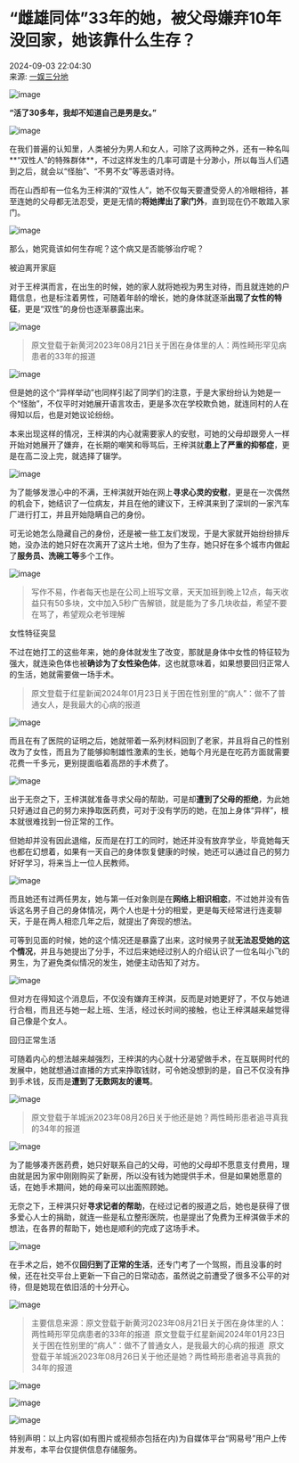 # “雌雄同体”33年的她，被父母嫌弃10年没回家，她该靠什么生存？

2024-09-03 22:04:30  
来源: [一娱三分地](https://www.163.com/dy/media/T1712058765342.html)  

![image](https://static.ws.126.net/163/f2e/dy_media/dy_media/static/images/ipLocation.f6d00eb.svg)

**“活了30多年，我却不知道自己是男是女。”**

![image](https://nimg.ws.126.net/?url=http%3A%2F%2Fdingyue.ws.126.net%2F2024%2F0903%2F3388efd4j00sj8pq600g8d000uq00j8m.jpg&thumbnail=660x2147483647&quality=80&type=jpg)

在我们普遍的认知里，人类被分为男人和女人，可除了这两种之外，还有一种名叫**“双性人”的特殊群体**，不过这样发生的几率可谓是十分渺小，所以每当人们遇到之后，就会以“怪胎”、“不男不女”等恶语对待。

而在山西却有一位名为王梓淇的“双性人”，她不仅每天要遭受旁人的冷眼相待，甚至连她的父母都无法忍受，更是无情的**将她撵出了家门外**，直到现在仍不敢踏入家门。

![image](https://nimg.ws.126.net/?url=http%3A%2F%2Fdingyue.ws.126.net%2F2024%2F0903%2Fd46e4907j00sj8pq600h9d000tm00j1m.jpg&thumbnail=660x2147483647&quality=80&type=jpg)

那么，她究竟该如何生存呢？这个病又是否能够治疗呢？

被迫离开家庭

对于王梓淇而言，在出生的时候，她的家人就将她视为男生对待，而且就连她的户籍信息，也是标注着男性，可随着年龄的增长，她的身体就逐渐**出现了女性的特征**，更是“双性”的身份也逐渐暴露出来。

![image](https://nimg.ws.126.net/?url=http%3A%2F%2Fdingyue.ws.126.net%2F2024%2F0903%2F5a2207bcj00sj8pq50029d000zk00qom.jpg&thumbnail=660x2147483647&quality=80&type=jpg)

> 原文登载于新黄河2023年08月21日关于困在身体里的人：两性畸形罕见病患者的33年的报道

![image](https://nimg.ws.126.net/?url=http%3A%2F%2Fdingyue.ws.126.net%2F2024%2F0903%2F9fa909bej00sj8pq5001ud000z60084m.jpg&thumbnail=660x2147483647&quality=80&type=jpg)

但是她的这个“异样举动”也同样引起了同学们的注意，于是大家纷纷认为她是一个“怪胎”，不仅平时对她展开语言攻击，更是多次在学校欺负她，就连同村的人在得知以后，也是对她议论纷纷。

本来出现这样的情况，王梓淇的内心就需要家人的安慰，可她的父母却跟旁人一样开始对她展开了嫌弃，在长期的嘲笑和辱骂后，王梓淇就**患上了严重的抑郁症**，更是在高二没上完，就选择了辍学。

![image](https://nimg.ws.126.net/?url=http%3A%2F%2Fdingyue.ws.126.net%2F2024%2F0903%2F63e639bej00sj8pq600fvd000pr00j1m.jpg&thumbnail=660x2147483647&quality=80&type=jpg)

为了能够发泄心中的不满，王梓淇就开始在网上**寻求心灵的安慰**，更是在一次偶然的机会下，她结识了一位病友，并且在他的建议下，王梓淇来到了深圳的一家汽车厂进行打工，并且开始隐瞒自己的身份。

可无论她怎么隐藏自己的身份，还是被一些工友们发现，于是大家就开始纷纷排斥她，没办法的她只好在次离开了这片土地，但为了生存，她只好在多个城市内做起了**服务员、洗碗工等**多个工作。

![image](https://nimg.ws.126.net/?url=http%3A%2F%2Fdingyue.ws.126.net%2F2024%2F0903%2Fdbc049a3j00sj8pq50057d0010q00wmm.jpg&thumbnail=660x2147483647&quality=80&type=jpg)

> 写作不易，作者每天也是在公司上班写文章，天天加班到晚上12点，每天收益只有50多块，文中加入5秒广告解锁，就是能为了多几块收益，希望不要在骂了，希望观众老爷理解

女性特征突显

不过在她打工的这些年来，她的身体就发生了改变，那就是身体中女性的特征较为强大，就连染色体也被**确诊为了女性染色体**，这也就意味着，如果想要回归正常人的生活，她就需要做一场手术。

> 原文登载于红星新闻2024年01月23日关于困在性别里的“病人”：做不了普通女人，是我最大的心病的报道

![image](https://nimg.ws.126.net/?url=http%3A%2F%2Fdingyue.ws.126.net%2F2024%2F0903%2F47bb56c9j00sj8pq5001gd000um0062m.jpg&thumbnail=660x2147483647&quality=80&type=jpg)

而且在有了医院的证明之后，她就带着一系列材料回到了老家，并且将自己的性别改为了女性，而且为了能够抑制雄性激素的生长，她每个月光是在吃药方面就需要花费一千多元，更别提面临着高昂的手术费了。

![image](https://nimg.ws.126.net/?url=http%3A%2F%2Fdingyue.ws.126.net%2F2024%2F0903%2F03c1c7d9j00sj8pq5003xd000ss00zqm.jpg&thumbnail=660x2147483647&quality=80&type=jpg)

出于无奈之下，王梓淇就准备寻求父母的帮助，可是却**遭到了父母的拒绝**，为此她只好通过自己的努力来挣取医药费，可对于没有学历的她，在加上身体“异样”，根本就很难找到一份正常的工作。

但她却并没有因此退缩，反而是在打工的同时，她还并没有放弃学业，毕竟她每天也都在幻想着，如果有一天自己的身体恢复健康的时候，她还可以通过自己的努力好好学习，将来当上一位人民教师。

![image](https://nimg.ws.126.net/?url=http%3A%2F%2Fdingyue.ws.126.net%2F2024%2F0903%2Fa3e2fd93j00sj8pq5001cd000om00k8m.jpg&thumbnail=660x2147483647&quality=80&type=jpg)

而且她还有过两任男友，她与第一任对象则是在**网络上相识相恋**，不过她并没有告诉这名男子自己的身体情况，两个人也是十分的相爱，更是每天经常进行连麦聊天，于是在两人相恋几年之后，就提出了奔现的想法。

可等到见面的时候，她的这个情况还是暴露了出来，这时候男子就**无法忍受她的这个情况**，并且与她提出了分手，不过后来她经过别人的介绍认识了一位名叫小飞的男生，为了避免类似情况的发生，她便主动告知了对方。

![image](https://nimg.ws.126.net/?url=http%3A%2F%2Fdingyue.ws.126.net%2F2024%2F0903%2F2b8f7f76j00sj8pq5005zd0011000r2m.jpg&thumbnail=660x2147483647&quality=80&type=jpg)

但对方在得知这个消息后，不仅没有嫌弃王梓淇，反而是对她更好了，不仅与她进行合租，而且还与她一起上班、生活，经过长时间的接触，也让王梓淇越来越觉得自己像是个女人。

回归正常生活

可随着内心的想法越来越强烈，王梓淇的内心就十分渴望做手术，在互联网时代的发展中，她就想通过直播的方式来挣取钱财，可令她没想到的是，自己不仅没有挣到手术钱，反而是**遭到了无数网友的谩骂**。

![image](https://nimg.ws.126.net/?url=http%3A%2F%2Fdingyue.ws.126.net%2F2024%2F0903%2Fd4593ff1j00sj8pq50028d0012c00pwm.jpg&thumbnail=660x2147483647&quality=80&type=jpg)

> 原文登载于羊城派2023年08月26日关于他还是她？两性畸形患者追寻真我的34年的报道

![image](https://nimg.ws.126.net/?url=http%3A%2F%2Fdingyue.ws.126.net%2F2024%2F0903%2Fc473b665j00sj8pq5001rd000u2009cm.jpg&thumbnail=660x2147483647&quality=80&type=jpg)

为了能够凑齐医药费，她只好联系自己的父母，可他的父母却不愿意支付费用，理由就是因为家中刚刚购买了新房，所以没有钱为她提供手术，但是如果她愿意的话，在她手术期间，她的母亲可以出面照顾她。

无奈之下，王梓淇只好**寻求记者的帮助**，在经过记者的报道之后，她也是获得了很多爱心人士的捐助，就连一些是私立整形医院，也是提出了免费为王梓淇做手术的想法，在各界的帮助下，她也是顺利的完成了这场手术。

![image](https://nimg.ws.126.net/?url=http%3A%2F%2Fdingyue.ws.126.net%2F2024%2F0903%2Fccdae63dj00sj8pq600aud000oj00gtm.jpg&thumbnail=660x2147483647&quality=80&type=jpg)

在手术之后，她不仅**回归到了正常的生活**，还专门考了一个驾照，而且没事的时候，还在社交平台上更新一下自己的日常动态，虽然说之前遭受了很多不公平的对待，但是她现在依旧活的十分开心。

![image](https://nimg.ws.126.net/?url=http%3A%2F%2Fdingyue.ws.126.net%2F2024%2F0903%2F19841baaj00sj8pq5002pd000zc00ysm.jpg&thumbnail=660x2147483647&quality=80&type=jpg)

> 主要信息来源：原文登载于新黄河2023年08月21日关于困在身体里的人：两性畸形罕见病患者的33年的报道  原文登载于红星新闻2024年01月23日关于困在性别里的“病人”：做不了普通女人，是我最大的心病的报道  原文登载于羊城派2023年08月26日关于他还是她？两性畸形患者追寻真我的34年的报道

![image](https://nimg.ws.126.net/?url=http%3A%2F%2Fdingyue.ws.126.net%2F2024%2F0903%2Fc46a9058j00sj8pq5000nd000tk005ym.jpg&thumbnail=660x2147483647&quality=80&type=jpg)

![image](https://nimg.ws.126.net/?url=http%3A%2F%2Fdingyue.ws.126.net%2F2024%2F0903%2F9b534933p00sj8pq5000ed000mi003zm.png&thumbnail=660x2147483647&quality=80&type=jpg)

![image](https://nimg.ws.126.net/?url=http%3A%2F%2Fdingyue.ws.126.net%2F2024%2F0903%2F85c775bfj00sj8pq50014d000lv004am.jpg&thumbnail=660x2147483647&quality=80&type=jpg)

特别声明：以上内容(如有图片或视频亦包括在内)为自媒体平台“网易号”用户上传并发布，本平台仅提供信息存储服务。